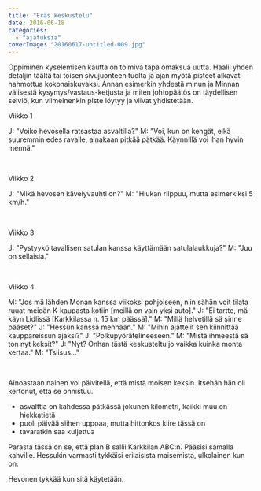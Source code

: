 ```yaml
---
title: "Eräs keskustelu"
date: 2016-06-18
categories: 
  - "ajatuksia"
coverImage: "20160617-untitled-009.jpg"
---
```


Oppiminen kyselemisen kautta on toimiva tapa omaksua uutta. Haalii yhden detaljin täältä tai toisen sivujuonteen tuolta ja ajan myötä pisteet alkavat hahmottua kokonaiskuvaksi. Annan esimerkin yhdestä minun ja Minnan välisestä kysymys/vastaus-ketjusta ja miten johtopäätös on täydellisen selviö, kun viimeinenkin piste löytyy ja viivat yhdistetään.

<!--more-->

Viikko 1

J: "Voiko hevosella ratsastaa asvaltilla?" M: "Voi, kun on kengät, eikä suuremmin edes ravaile, ainakaan pitkää pätkää. Käynnillä voi ihan hyvin mennä."

 

Viikko 2

J: "Mikä hevosen kävelyvauhti on?" M: "Hiukan riippuu, mutta esimerkiksi 5 km/h."

 

Viikko 3

J: "Pystyykö tavallisen satulan kanssa käyttämään satulalaukkuja?" M: "Juu on sellaisia."

 

Viikko 4

M: "Jos mä lähden Monan kanssa viikoksi pohjoiseen, niin sähän voit tilata ruuat meidän K-kaupasta kotiin \[meillä on vain yksi auto\]." J: "Ei tartte, mä käyn Lidlissä \[Karkkilassa n. 15 km päässä\]." M: "Millä helvetillä sä sinne pääset?" J: "Hessun kanssa mennään." M: "Mihin ajattelit sen kiinnittää kauppareissun ajaksi?" J: "Polkupyörätelineeseen." M: "Mistä ihmeestä sä ton nyt keksit?" J: "Nyt? Onhan tästä keskusteltu jo vaikka kuinka monta kertaa." M: "Tsiisus..."

 

Ainoastaan nainen voi päivitellä, että mistä moisen keksin. Itsehän hän oli kertonut, että se onnistuu.

- asvalttia on kahdessa pätkässä jokunen kilometri, kaikki muu on hiekkatietä
- puoli päivää siihen uppoaa, mutta hittonkos kiire tässä on
- tavaratkin saa kuljettua

Parasta tässä on se, että plan B sallii Karkkilan ABC:n. Pääsisi samalla kahville. Hessukin varmasti tykkäisi erilaisista maisemista, ulkolainen kun on.

Hevonen tykkää kun sitä käytetään.
